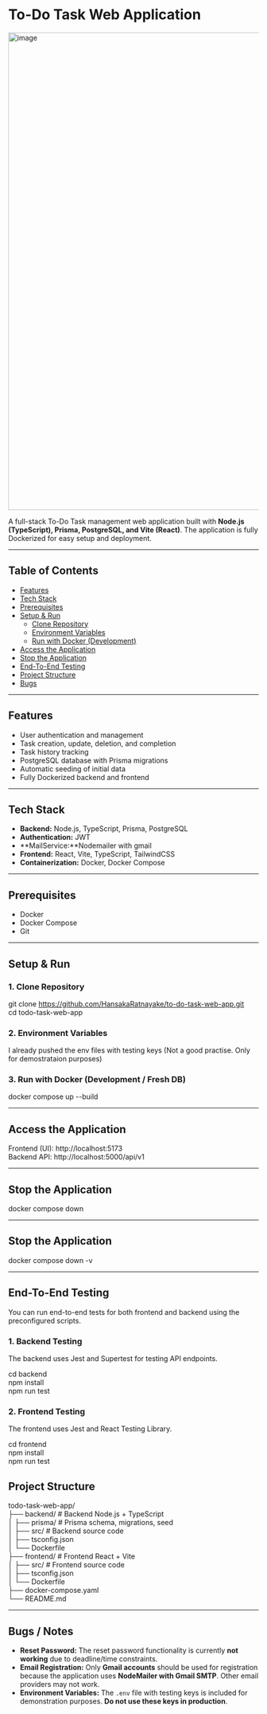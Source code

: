 # To-Do Task Web Application

<img width="1918" height="959" alt="image" src="https://github.com/user-attachments/assets/a28c26c0-065c-4eb2-ab82-970420cdb787" />


A full-stack To-Do Task management web application built with **Node.js (TypeScript), Prisma, PostgreSQL, and Vite (React)**. The application is fully Dockerized for easy setup and deployment.

---

## Table of Contents

- [Features](#features)  
- [Tech Stack](#tech-stack)  
- [Prerequisites](#prerequisites)  
- [Setup & Run](#setup--run)  
  - [Clone Repository](#1-clone-repository)  
  - [Environment Variables](#2-environment-variables)  
  - [Run with Docker (Development)](#3-run-with-docker-development)  
- [Access the Application](#access-the-application)  
- [Stop the Application](#stop-the-application)
- [End-To-End Testing](#end-to-end-testing)
- [Project Structure](#project-structure)  
- [Bugs](#bugs)  


---

## Features

- User authentication and management  
- Task creation, update, deletion, and completion  
- Task history tracking  
- PostgreSQL database with Prisma migrations  
- Automatic seeding of initial data  
- Fully Dockerized backend and frontend  

---

## Tech Stack

- **Backend:** Node.js, TypeScript, Prisma, PostgreSQL
- **Authentication:** JWT
- **MailService:**Nodemailer with gmail
- **Frontend:** React, Vite, TypeScript, TailwindCSS
- **Containerization:** Docker, Docker Compose  

---

## Prerequisites

- Docker
- Docker Compose
- Git  

---

## Setup & Run

### 1. Clone Repository

git clone https://github.com/HansakaRatnayake/to-do-task-web-app.git  
cd todo-task-web-app

### 2. Environment Variables

I already pushed the env files with testing keys (Not a good practise. Only for demostrataion purposes)

### 3. Run with Docker (Development / Fresh DB)

docker compose up --build

---

## Access the Application

Frontend (UI): http://localhost:5173  
Backend API: http://localhost:5000/api/v1  

---

## Stop the Application

docker compose down

---

## Stop the Application

docker compose down -v

---

## End-To-End Testing

You can run end-to-end tests for both frontend and backend using the preconfigured scripts.  

### 1. Backend Testing
The backend uses Jest and Supertest for testing API endpoints.  

cd backend  
npm install  
npm run test  

### 2. Frontend Testing
The frontend uses Jest and React Testing Library.  

cd frontend  
npm install  
npm run test  

## Project Structure
todo-task-web-app/  
├── backend/           # Backend Node.js + TypeScript  
│   ├── prisma/        # Prisma schema, migrations, seed  
│   ├── src/           # Backend source code  
│   ├── tsconfig.json  
│   └── Dockerfile  
├── frontend/          # Frontend React + Vite  
│   ├── src/           # Frontend source code  
│   ├── tsconfig.json  
│   └── Dockerfile  
├── docker-compose.yaml  
└── README.md  

---

## Bugs / Notes

- **Reset Password:** The reset password functionality is currently **not working** due to deadline/time constraints.  
- **Email Registration:** Only **Gmail accounts** should be used for registration because the application uses **NodeMailer with Gmail SMTP**. Other email providers may not work.  
- **Environment Variables:** The `.env` file with testing keys is included for demonstration purposes. **Do not use these keys in production**.  







